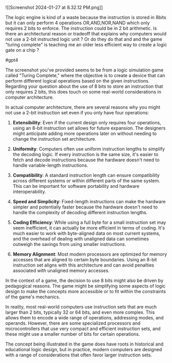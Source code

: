 ![[Screenshot 2024-01-27 at 8.32.12 PM.png]]

The logic engine is kind of a waste because the instruction is stored in 8bits but it can only perform 4 operations OR,AND,NOR,NAND which only requires 2 bits to enforce. The instruction could be in 2 bit arithmetic. Is there an architectural reason or tradeoff that explains why computers would not use a 2-bit instructed logic unit ? Or do they do that and and the game "turing complete" is teaching me an older less efficient way to create a logic gate on a chip ? 



#gpt4 


The screenshot you've provided seems to be from a logic simulation game called "Turing Complete," where the objective is to create a device that can perform different logical operations based on the given instructions. Regarding your question about the use of 8 bits to store an instruction that only requires 2 bits, this does touch on some real-world considerations in computer architecture.

In actual computer architecture, there are several reasons why you might not use a 2-bit instruction set even if you only have four operations:

1. **Extensibility**: Even if the current design only requires four operations, using an 8-bit instruction set allows for future expansion. The designers might anticipate adding more operations later on without needing to change the instruction set architecture.

2. **Uniformity**: Computers often use uniform instruction lengths to simplify the decoding logic. If every instruction is the same size, it's easier to fetch and decode instructions because the hardware doesn't need to handle variable-length instructions.

3. **Compatibility**: A standard instruction length can ensure compatibility across different systems or within different parts of the same system. This can be important for software portability and hardware interoperability.

4. **Speed and Simplicity**: Fixed-length instructions can make the hardware simpler and potentially faster because the hardware doesn't need to handle the complexity of decoding different instruction lengths.

5. **Coding Efficiency**: While using a full byte for a small instruction set may seem inefficient, it can actually be more efficient in terms of coding. It's much easier to work with byte-aligned data on most current systems, and the overhead of dealing with unaligned data can sometimes outweigh the savings from using smaller instructions.

6. **Memory Alignment**: Most modern processors are optimized for memory accesses that are aligned to certain byte boundaries. Using an 8-bit instruction set aligns with this architecture and can avoid penalties associated with unaligned memory accesses.

In the context of a game, the decision to use 8 bits might also be driven by pedagogical reasons. The game might be simplifying some aspects of logic design to make the concepts more accessible or to fit within the constraints of the game's mechanics.

In reality, most real-world computers use instruction sets that are much larger than 2 bits, typically 32 or 64 bits, and even more complex. This allows them to encode a wide range of operations, addressing modes, and operands. However, there are some specialized processors and microcontrollers that use very compact and efficient instruction sets, and these might use a smaller number of bits for certain operations.

The concept being illustrated in the game does have roots in historical and educational logic design, but in practice, modern computers are designed with a range of considerations that often favor larger instruction sets.